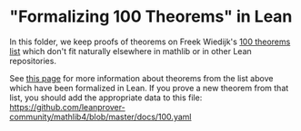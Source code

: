 # "Formalizing 100 Theorems" in Lean

In this folder, we keep proofs of theorems on Freek Wiedijk's [100 theorems list](https://www.cs.ru.nl/~freek/100/) which don't fit naturally elsewhere in mathlib or in other Lean repositories.

See [this page](https://leanprover-community.github.io/100.html) for more information about theorems from the list above which have been formalized in Lean. If you prove a new theorem from that list, you should add the appropriate data to this file:
https://github.com/leanprover-community/mathlib4/blob/master/docs/100.yaml
